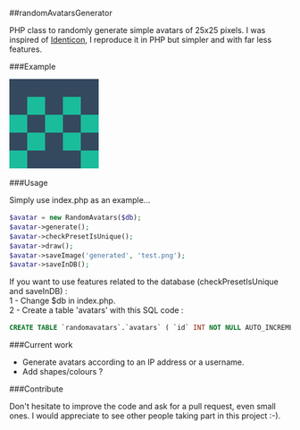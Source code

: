 ##randomAvatarsGenerator

PHP class to randomly generate simple avatars of 25x25 pixels. I was inspired of [Identicon](http://en.wikipedia.org/wiki/Identicon), I reproduce it in PHP but simpler and with far less features.

###Example

![Example](example.png)

###Usage

Simply use index.php as an example...

```php
$avatar = new RandomAvatars($db);
$avatar->generate();
$avatar->checkPresetIsUnique();
$avatar->draw();
$avatar->saveImage('generated', 'test.png');
$avatar->saveInDB();
```

If you want to use features related to the database (checkPresetIsUnique and saveInDB) :  
1 - Change $db in index.php.  
2 - Create a table 'avatars' with this SQL code :
```sql
CREATE TABLE `randomavatars`.`avatars` ( `id` INT NOT NULL AUTO_INCREMENT , `preset` VARCHAR(255) NOT NULL , `image_location` VARCHAR(255) NOT NULL , PRIMARY KEY (`id`)) ENGINE = InnoDB;
```

###Current work

- Generate avatars according to an IP address or a username.
- Add shapes/colours ?

###Contribute

Don't hesitate to improve the code and ask for a pull request, even small ones. I would appreciate to see other people taking part in this project :-).